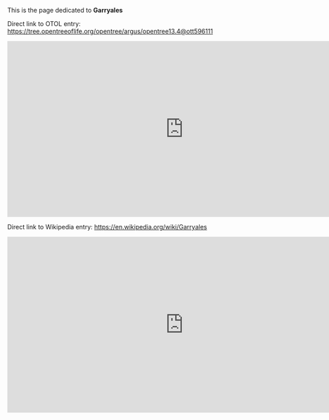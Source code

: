 This is the page dedicated to **Garryales**


Direct link to OTOL entry: https://tree.opentreeoflife.org/opentree/argus/opentree13.4@ott596111



<html>
    <body>
    <iframe src="https://tree.opentreeoflife.org/opentree/argus/opentree13.4@ott596111"
    width="800" height="400" frameborder="0" allowfullscreen> </iframe>
    </body>
</html>
    


Direct link to Wikipedia entry: https://en.wikipedia.org/wiki/Garryales



<html>
    <body>
    <iframe src="https://en.wikipedia.org/wiki/Garryales"
    width="800" height="400" frameborder="0" allowfullscreen> </iframe>
    </body>
</html>
    
